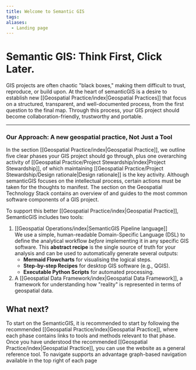 ```yaml
---
title: Welcome to Semantic GIS
tags:
aliases:
  - Landing page
---
```

# Semantic GIS: Think First, Click Later.

GIS projects are often chaotic "black boxes," making them difficult to trust, reproduce, or build upon.  At the heart of semanticGIS is a desire to establish new [[Geospatial Practice/index|Geospatial Practices]] that focus on a structured, transparent, and well-documented process, from the first question to the final map. Through this process, your GIS project should become collaboration-friendly, trustworthy and portable.

---

### Our Approach: A new geospatial practice, Not Just a Tool 

In the section [[Geospatial Practice/index|Geospatial Practice]], we outline five clear phases your GIS project should go through, plus one overarching activity of [[Geospatial Practice/Project Stewardship/index|Project Stewardship]], of which maintaining [[Geospatial Practice/Project Stewardship/Design rationale|Design rationale]] is the key activity.
Although semanticGIS focuses on the intellectual process, certain actions must be taken for the thoughts to manifest. The section on the Geospatial Technology Stack contains an overview of and guides to the most common software components of a GIS project.

To support this better [[Geospatial Practice/index|Geospatial Practice]], SemanticGIS includes two tools:
1. [[Geospatial Operations/index|SemanticGIS Pipeline language]]  
   We use a simple, human-readable Domain-Specific Language (DSL) to define the analytical workflow _before_ implementing it in any specific GIS software. This **abstract recipe** is the single source of truth for your analysis and can be used to automatically generate several outputs:
	- **Mermaid Flowcharts** for visualising the logical steps.
    - **Step-by-step Recipes** for desktop GIS software (e.g., QGIS).
    - **Executable Python Scripts** for automated processing.
2. A [[Geospatial Data Framework/index|Geospatial Data Framework]], a framework for understanding how "reality" is represented in terms of geospatial data. 

## What next?
To start on the SemanticGIS, it is recommended to start by following the recommended [[Geospatial Practice/index|Geospatial Practice]], where each phase contains links to tools and methods relevant to that phase. Once you have understood the recommended  [[Geospatial Practice/index|Geospatial Practice]], you can use the website as a general reference tool. To navigate supports an advantage graph-based navigation available in the top right of each page

